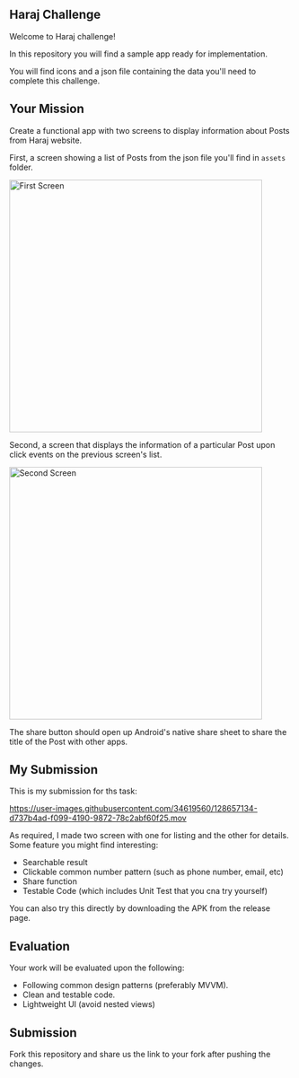 ## Haraj Challenge
Welcome to Haraj challenge!

In this repository you will find a sample app ready for implementation. 

You will find icons and a json file containing the data you'll need to complete this challenge.


## Your Mission

Create a functional app with two screens to display information about Posts from Haraj website.

First, a screen showing a list of Posts from the json file you'll find in `assets` folder.

<img src="image1.png" height="450" alt="First Screen">

Second, a screen that displays the information of a particular Post upon click events on the previous screen's list.

<img src="image2.png" height="450" alt="Second Screen">

The share button should open up Android's native share sheet to share the title of the Post with other apps.

## My Submission 

This is my submission for ths task:

https://user-images.githubusercontent.com/34619560/128657134-d737b4ad-f099-4190-9872-78c2abf60f25.mov

As required, I made two screen with one for listing and the other for details. Some feature you might find interesting:
- Searchable result
- Clickable common number pattern (such as phone number, email, etc)
- Share function
- Testable Code (which includes Unit Test that you cna try yourself)

You can also try this directly by downloading the APK from the release page. 

## Evaluation

Your work will be evaluated upon the following:
- Following common design patterns (preferably MVVM).
- Clean and testable code.
- Lightweight UI (avoid nested views)

## Submission
Fork this repository and share us the link to your fork after pushing the changes.
